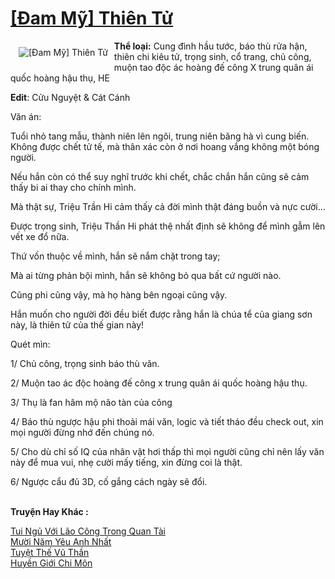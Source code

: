 <a href="https://utruyen.com/dam-my-thien-tu/25104/" title="[Đam Mỹ] Thiên Tử"><h1>[Đam Mỹ] Thiên Tử</h1></a><div style="display:table"><img align="right" style="float: left; padding: 10px;" src="https://utruyen.com/images/story/200x260/dam-my-thien-tu.jpg" alt="[Đam Mỹ] Thiên Tử"><b>Thể loại:</b> Cung đình hầu tước, báo thù rửa hận, thiên chi kiêu tử, trọng sinh, cổ trang, chủ công, muộn tao độc ác hoàng đế công X trung quân ái quốc hoàng hậu thụ, HE<p></p><b>Edit</b>: Cửu Nguyệt & Cát Cánh<p></p>Văn án:<p></p>Tuổi nhỏ tang mẫu, thành niên lên ngôi, trung niên băng hà vì cung biến. Không được chết tử tế, mà thân xác còn ở nơi hoang vắng không một bóng người.<p></p>Nếu hắn còn có thể suy nghĩ trước khi chết, chắc chắn hắn cũng sẽ cảm thấy bi ai thay cho chính mình.<p></p>Mà thật sự, Triệu Trần Hi cảm thấy cả đời mình thật đáng buồn và nực cười...<p></p>Được trọng sinh, Triệu Thần Hi phát thệ nhất định sẽ không để mình gẫm lên vết xe đổ nữa.<p></p>Thứ vốn thuộc về mình, hắn sẽ nắm chặt trong tay;<p></p>Mà ai từng phản bội mình, hắn sẽ không bỏ qua bất cứ người nào.<p></p>Cũng phi cũng vậy, mà họ hàng bên ngoại cũng vậy.<p></p>Hắn muốn cho người đời đều biết được rằng hắn là chúa tể của giang sơn này, là thiên tử của thế gian này!<p></p>Quét mìn:<p></p>1/ Chủ công, trọng sinh báo thù văn.<p></p>2/ Muộn tao ác độc hoàng đế công x trung quân ái quốc hoàng hậu thụ.<p></p>3/ Thụ là fan hâm mộ não tàn của công<p></p>4/ Báo thù ngược hậu phi thoải mái văn, logic và tiết tháo đều check out, xin mọi người đừng nhớ đến chúng nó.<p></p>5/ Cho dù chỉ số IQ của nhân vật hơi thấp thì mọi người cũng chỉ nên lấy văn này để mua vui, nhẹ cười mấy tiếng, xin đừng coi là thật.<p></p>6/ Ngược cẩu đủ 3D, cố gắng cách ngày sẽ đổi.</div><p><br><b>Truyện Hay Khác :</b></p><a href="https://utruyen.com/tui-ngu-voi-lao-cong-trong-quan-tai/24715/" alt="Tui Ngủ Với Lão Công Trong Quan Tài">Tui Ngủ Với Lão Công Trong Quan Tài</a><br/><a href="https://github.com/quanluxury/truyenhot/tree/master/truyenhay/15060/" alt="Mười Năm Yêu Anh Nhất">Mười Năm Yêu Anh Nhất</a><br/><a href="https://github.com/quanluxury/truyenhot/tree/master/truyenhay/16563/" alt="Tuyệt Thế Vũ Thần">Tuyệt Thế Vũ Thần</a><br/><a href="https://github.com/quanluxury/truyenhot/tree/master/truyenhay/11452/" alt="Huyền Giới Chi Môn">Huyền Giới Chi Môn</a><br/>
